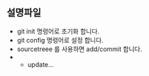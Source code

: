 ## 설명파일
* git init 명령어로 초기화 합니다.
* git config 명령어로 설정 합니다.
* sourcetreee 를 사용하면 add/commit 합니다.
* * update...
